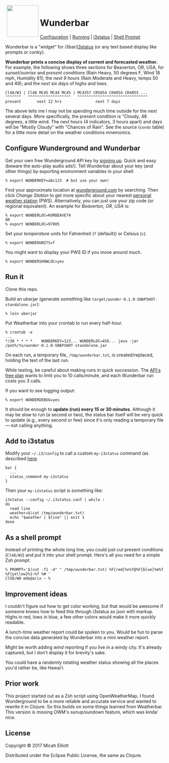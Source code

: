<img src="https://icons.wxug.com/logos/JPG/wundergroundLogo_4c_horz.jpg" align="left" height="100px" hspace="5px"/>

# Wunderbar

[Configuration][2] | [Running][3] | [i3status][4] | [Shell Prompt][5]

Wunderbar is a "widget" for
i3bar/[i3status](https://github.com/i3/i3status) (or any text based
display like prompts or conky).

**Wunderbar prints a concise display of current and forecasted
weather.** For example, the following shows three sections for
Beaverton, OR, USA, for _sunset/sunrise_ and _present conditions_
(Rain Heavy, 50 degrees F, Wind 18 mph, Humidity 81); the _next 9
hours_ (Rain Moderate and Heavy, temps 50 and 49); and the _next six
days_ of highs and lows.

    Cl48/W3 | Cl48 MC45 MC44 MC45 | MC4357 CR5054 CR4054 CR4055 ...
    ^^^^^^^   ^^^^^^^^^^^^^^^^^^^   ^^^^^^^^^^^^^^^^^^^^^^^^^^^^^^^
    present       next 12 hrs               next 7 days

The above tells me I may not be spending much time outside for the
next several days.  More specifically, the present condition is
"Cloudy, 48 degrees, a little wind.  The next hours (4 indicators, 3
hours apart) and days will be "Mostly Cloudy" with "Chances of Rain".
See the source (`conds` table) for a little more detail on the weather
conditions mnemonics.


## Configure Wunderground and Wunderbar

Get your own free Wunderground API key
by [signing up](https://www.wunderground.com/signup?mode=api_signup).
Quick and easy (beware the auto-play audio ads!).  Tell Wunderbar
about your key (and other things) by exporting environment variables
in your shell:

    % export WUNDERKEY=abc123  # but use your own!

Find your approximate location
at [wunderground.com](https://www.wunderground.com/) by searching.
Then click _Change Station_ to get more specific about your
nearest
[personal weather station](https://www.wunderground.com/weatherstation/overview.asp) (PWS).
Alternatively, you can just use your zip code (or regional
equivalent).  An example for _Beaverton, OR, USA_ is:

    % export WUNDERLOC=KORBEAVE74
    OR
    % export WUNDERLOC=97005

Set your _temperature units_ for Fahrenheit (`f` (default)) or Celsius
(`c`).

    % export WUNDERUNITS=f

You might want to display your PWS ID if you move around much.

    % export WUNDERSHOWLOC=yes


## Run it

Clone this repo.

Build an uberjar (generate something like
`target/wunder-0.1.0-SNAPSHOT-standalone.jar`):

    % lein uberjar

Put Weatherbar into your crontab to run every half-hour.

    % crontab -e
    ...
    */30 * * * *    WUNDERKEY=123... WUNDERLOC=456... java -jar /path/to/wunder-0.1.0-SNAPSHOT-standalone.jar

On each run, a temporary file, `/tmp/wunderbar.txt`, is created/replaced,
holding the text of the last run.

While testing, be careful about making runs in quick succession.
The
[API's free plan](https://www.wunderground.com/weather/api/d/pricing.html?MR=1) wants
to limit you to 10 calls/minute, and each Wunderbar run costs you 3
calls.

If you want to see logging output:

    % export WUNDERDEBUG=yes

It should be enough to **update (run) every 15 or 30 minutes**.
Although it may be slow to run (a second or two), the status bar
itself will be very quick to update (e.g., every second or few) since
it's only reading a temporary file — not calling anything.


## Add to i3status

Modify your `~/.i3/config` to call a custom `my-i3status` command (as
described
[here](https://i3wm.org/i3status/manpage.html#_external_scripts_programs_with_i3status).

    bar {
      ...
      status_command my-i3status
    }

Then your `my-i3status` script is something like:

    i3status --config ~/.i3status.conf | while :
    do
      read line
      weather=$(cat /tmp/wunderbar.txt)
      echo "$weather | $line" || exit 1
    done


## As a shell prompt

Instead of printing the whole long line, you could just _cut_ present
conditions (`Cl48/W3`) and put it into your shell prompt.  Here's all
you need for a simple Zsh prompt:

    % PROMPT='$(cut -f1 -d" " /tmp/wunderbar.txt) %F{red}%n%f@%F{blue}%m%f %F{yellow}%1~%f %# '
    Cl50/W0 mde@arix ~ %


## Improvement ideas

I couldn't figure out how to get color working, but that would be
awesome if someone knows how to feed this through i3status as json
with markup.  Highs in red, lows in blue, a few other colors would
make it more quickly readable.

A lunch-time weather report could be spoken to you.  Would be fun to
parse the concise data generated by Wunderbar into a mini weather
report.

Might be worth adding _wind_ reporting if you live in a windy city.
It's already captured, but I don't display it for brevity's sake.

You could have a randomly rotating weather status showing all the
places you'd rather be, like Hawaiʻi.


## Prior work

This project started out as a Zsh script using OpenWeatherMap.  I
found Wunderground to be a more reliable and accurate service and
wanted to rewrite it in Clojure.  So this builds on some things
learned from Weatherbar.  This version is missing OWM's sunup/sundown
feature, which was kinda' nice.


## License

Copyright © 2017 Micah Elliott

Distributed under the Eclipse Public License, the same as Clojure.


[2]: #install
[3]: #run-it
[4]: #add-to-i3status
[5]: #as-a-shell-prompt

